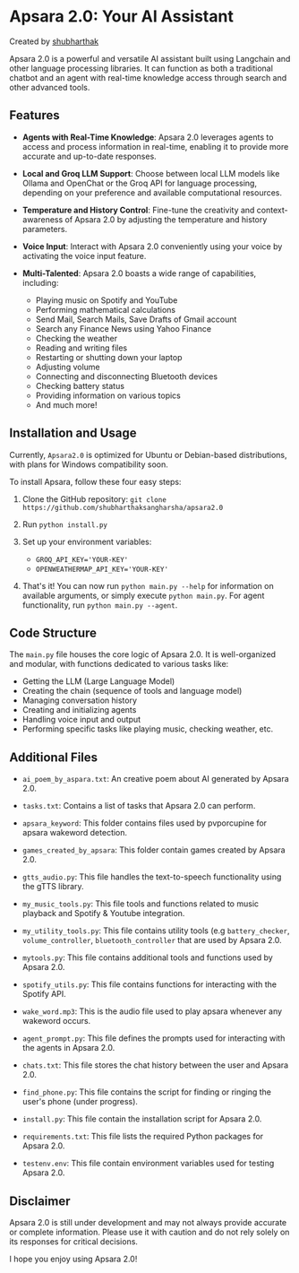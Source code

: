 # Apsara 2.0: Your AI Assistant

Created by [shubharthak](https://shubharthaksangharsha.github.io/)


Apsara 2.0 is a powerful and versatile AI assistant built using Langchain and other language processing libraries. It can function as both a traditional chatbot and an agent with real-time knowledge access through search and other advanced tools.


## Features

- **Agents with Real-Time Knowledge**: Apsara 2.0 leverages agents to access and process information in real-time, enabling it to provide more accurate and up-to-date responses.
  
- **Local and Groq LLM Support**: Choose between local LLM models like Ollama and OpenChat or the Groq API for language processing, depending on your preference and available computational resources.
  
- **Temperature and History Control**: Fine-tune the creativity and context-awareness of Apsara 2.0 by adjusting the temperature and history parameters.
  
- **Voice Input**: Interact with Apsara 2.0 conveniently using your voice by activating the voice input feature.
  
- **Multi-Talented**: Apsara 2.0 boasts a wide range of capabilities, including:
    - Playing music on Spotify and YouTube
    - Performing mathematical calculations
    - Send Mail, Search Mails, Save Drafts of Gmail account
    - Search any Finance News using Yahoo Finance
    - Checking the weather
    - Reading and writing files
    - Restarting or shutting down your laptop
    - Adjusting volume
    - Connecting and disconnecting Bluetooth devices
    - Checking battery status
    - Providing information on various topics
    - And much more!

## Installation and Usage

Currently, `Apsara2.0` is optimized for Ubuntu or Debian-based distributions, with plans for Windows compatibility soon. 

To install Apsara, follow these four easy steps:

1. Clone the GitHub repository: `git clone https://github.com/shubharthaksangharsha/apsara2.0`

2. Run `python install.py`

3. Set up your environment variables:
   - `GROQ_API_KEY='YOUR-KEY'`
   - `OPENWEATHERMAP_API_KEY='YOUR-KEY'`

4. That's it! You can now run `python main.py --help` for information on available arguments, or simply execute `python main.py`. For agent functionality, run `python main.py --agent`.


## Code Structure

The `main.py` file houses the core logic of Apsara 2.0. It is well-organized and modular, with functions dedicated to various tasks like:

- Getting the LLM (Large Language Model)
- Creating the chain (sequence of tools and language model)
- Managing conversation history
- Creating and initializing agents
- Handling voice input and output
- Performing specific tasks like playing music, checking weather, etc.

## Additional Files
  
- `ai_poem_by_aspara.txt`: An creative poem about AI generated by Apsara 2.0.
  
- `tasks.txt`: Contains a list of tasks that Apsara 2.0 can perform.
  
- `apsara_keyword`: This folder contains files used by pvporcupine for apsara wakeword detection.
  
- `games_created_by_apsara`: This folder contain games created by Apsara 2.0.
  
- `gtts_audio.py`: This file handles the text-to-speech functionality using the gTTS library.
  
- `my_music_tools.py`: This file tools and functions related to music playback and Spotify & Youtube integration.
  
- `my_utility_tools.py`: This file contains utility tools (e.g `battery_checker`, `volume_controller`, `bluetooth_controller` that are used by Apsara 2.0.
  
- `mytools.py`: This file contains additional tools and functions used by Apsara 2.0.
  
- `spotify_utils.py`: This file contains functions for interacting with the Spotify API.
  
- `wake_word.mp3`: This is the audio file used to play apsara whenever any wakeword occurs.
  
- `agent_prompt.py`: This file defines the prompts used for interacting with the agents in Apsara 2.0.
  
- `chats.txt`: This file stores the chat history between the user and Apsara 2.0.
  
- `find_phone.py`: This file contains the script for finding or ringing the user's phone (under progress).
  
- `install.py`: This file contain the installation script for Apsara 2.0.
  
- `requirements.txt`: This file lists the required Python packages for Apsara 2.0.
  
- `testenv.env`: This file contain environment variables used for testing Apsara 2.0.


## Disclaimer

Apsara 2.0 is still under development and may not always provide accurate or complete information. Please use it with caution and do not rely solely on its responses for critical decisions.

I hope you enjoy using Apsara 2.0!
